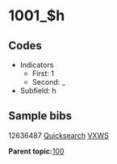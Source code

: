 # 1001\_$h

## Codes

-   Indicators
    -   First: 1
    -   Second: \_
-   Subfield: h

## Sample bibs

12636487 [Quicksearch](https://search.library.yale.edu/catalog/12636487) [VXWS](http://prodorbis.library.yale.edu:7014/vxws/GetHoldingsService?bibId=12636487)

**Parent topic:**[100](../../tags/100/100.md)

